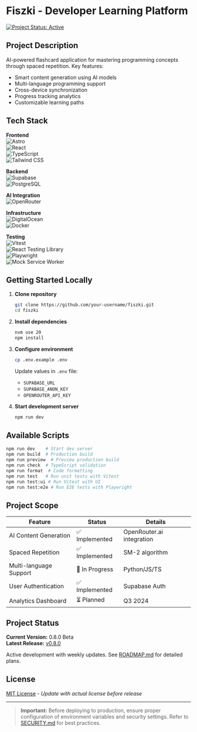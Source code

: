# Fiszki - Developer Learning Platform

[![Project Status: Active](https://img.shields.io/badge/repo_status-active-brightgreen.svg)](https://github.com/your-username/fiszki)

## Project Description
AI-powered flashcard application for mastering programming concepts through spaced repetition. Key features:
- Smart content generation using AI models
- Multi-language programming support
- Cross-device synchronization
- Progress tracking analytics
- Customizable learning paths

## Tech Stack
**Frontend**  
![Astro](https://img.shields.io/badge/Astro-5.0-FF5D01?logo=astro)  
![React](https://img.shields.io/badge/React-19.0-61DAFB?logo=react)  
![TypeScript](https://img.shields.io/badge/TypeScript-5.0-3178C6?logo=typescript)  
![Tailwind CSS](https://img.shields.io/badge/Tailwind-3.3-06B6D4?logo=tailwind-css)

**Backend**  
![Supabase](https://img.shields.io/badge/Supabase-3.0-3ECF8E?logo=supabase)  
![PostgreSQL](https://img.shields.io/badge/PostgreSQL-16-4169E1?logo=postgresql)

**AI Integration**  
![OpenRouter](https://img.shields.io/badge/OpenRouter.ai-1.0-4B32C3)

**Infrastructure**  
![DigitalOcean](https://img.shields.io/badge/DigitalOcean-1.0-0080FF?logo=digitalocean)  
![Docker](https://img.shields.io/badge/Docker-24.0-2496ED?logo=docker)

**Testing**  
![Vitest](https://img.shields.io/badge/Vitest-1.0-6E9F18?logo=vitest)  
![React Testing Library](https://img.shields.io/badge/Testing_Library-14.0-E33332?logo=testing-library)  
![Playwright](https://img.shields.io/badge/Playwright-1.40-2EAD33?logo=playwright)  
![Mock Service Worker](https://img.shields.io/badge/MSW-2.0-FF6A33)

## Getting Started Locally

1. **Clone repository**
   ```bash
   git clone https://github.com/your-username/fiszki.git
   cd fiszki
   ```

2. **Install dependencies**
   ```bash
   nvm use 20
   npm install
   ```

3. **Configure environment**
   ```bash
   cp .env.example .env
   ```
   Update values in `.env` file:
   - `SUPABASE_URL`
   - `SUPABASE_ANON_KEY`
   - `OPENROUTER_API_KEY`

4. **Start development server**
   ```bash
   npm run dev
   ```

## Available Scripts
```bash
npm run dev    # Start dev server
npm run build  # Production build
npm run preview  # Preview production build
npm run check  # TypeScript validation
npm run format  # Code formatting
npm run test   # Run unit tests with Vitest
npm run test:ui # Run Vitest with UI
npm run test:e2e # Run E2E tests with Playwright
```

## Project Scope
| Feature | Status | Details |
|---------|--------|---------|
| AI Content Generation | ✅ Implemented | OpenRouter.ai integration |
| Spaced Repetition | ✅ Implemented | SM-2 algorithm |
| Multi-language Support | 🚧 In Progress | Python/JS/TS |
| User Authentication | ✅ Implemented | Supabase Auth |
| Analytics Dashboard | ⏳ Planned | Q3 2024 |

## Project Status
**Current Version:** 0.8.0 Beta  
**Latest Release:** [v0.8.0](https://github.com/your-username/fiszki/releases)  

Active development with weekly updates. See [ROADMAP.md](docs/ROADMAP.md) for detailed plans.

## License
[MIT License](LICENSE) - *Update with actual license before release*

---

> **Important:** Before deploying to production, ensure proper configuration of environment variables and security settings. Refer to [SECURITY.md](docs/SECURITY.md) for best practices.
